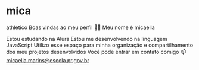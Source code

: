 # mica
athletico
Boas vindas ao meu perfil 💙💙
Meu nome é micaella

Estou estudando na Alura
Estou me desenvolvendo na linguagem JavaScript
Utilizo esse espaço para minha organização e compartilhamento dos meu projetos desenvolvidos
Você pode entrar em contato comigo 📫
micaella.marins@escola.pr.gov.br
